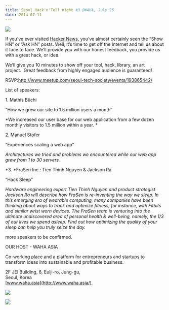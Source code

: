 ```yaml
---
title: Seoul Hack'n'Tel­l night #3 @WAHA, July 25
date: 2014-07-11
---
```


![]({{images}}/hack-tell-3.jpeg)

If you’ve ever visited [Hacker News](http://news.ycombinator.com/),
you’ve almost certainly seen the “Show HN” or “Ask HN” posts. Well, it’s
time to get off the Internet and tell us about it face to face. We’ll
provide you with our honest feedback, you provide us with a great hack,
or idea. 

We’ll give you 10 minutes to show off your tool, hack, library, an art
project.  Great feedback from highly engaged audience is guaranteed! 

RSVP:http://www.meetup.com/seoul-tech-society/events/193865442/

List of speakers:  

1\. Mathis Büchi

“How we grew our site to 1.5 million users a month”

*We increased our user base for our web application from a few dozen
monthly visitors to 1.5 million within a year. *

2\. Manuel Stofer

“Experiences scaling a web app”

*Architectures we tried and problems we encountered while our web app
grew from 1 to 30 servers.*

*3. *FraSen Inc.: Tien Thinh Nguyen & Jackson Ra

“Hack Sleep”

*Hardware engineering expert Tien Thinh Nguyen and product strategist
Jackson Ra will describe how FraSen is re-inventing the way we sleep. In
this emerging era of wearable computing, many companies have been
thinking about ways to track and optimize fitness, for instance, with
Fitbits and similar wrist worn devices. The FraSen team is venturing
into the ultimate undiscovered area of personal health & well-being,
namely, the 1/3 of our lives we spend asleep. Find out how optimizing
the quality of your sleep can help you truly seize the day.*

more speakers to be confirmed. 

OUR HOST - WAHA ASIA

Co-working place and a platform for entrepreneurs and startups to
transform ideas into sustainable and profitable business.  

2F JEI Building, 6, Eulji-ro, Jung-gu, \
Seoul, Korea \
[www.waha.asia](http://www.waha.asia/) 

![]({{images}}/hack-tell-3-waha-1.jpeg)

![]({{images}}/hack-tell-3-waha-2.jpeg)



